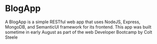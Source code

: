 # BlogApp
A BlogApp is a simple RESTful web app that uses NodeJS, Express, MongoDB, and SemanticUI framework for its frontend. 
This app was built sometime in early August as part of the web Developer Bootcamp by Colt Steele

